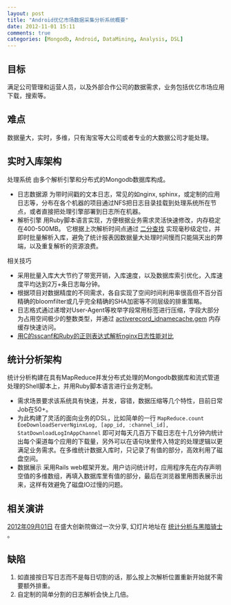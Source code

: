 ```yaml
---
layout: post
title: "Android优亿市场数据采集分析系统概要"
date: 2012-11-01 15:11
comments: true
categories: [Mongodb, Android, DataMining, Analysis, DSL]
---
```


目标
------------------------------------------
满足公司管理和运营人员，以及外部合作公司的数据需求，业务包括优亿市场应用下载，搜索等。

难点
------------------------------------------
数据量大，实时，多维，只有淘宝等大公司或者专业的大数据公司才能处理。

实时入库架构
------------------------------------------
处理系统 由多个解析引擎和分布式的Mongodb数据库构成。

* 日志数据源 为带时间戳的文本日志，常见的如nginx, sphinx，或定制的应用日志等，分布在各个机器的项目通过NFS把日志目录挂载到处理系统所在节点，或者直接把处理引擎部署到日志所在机器。
* 解析引擎 用Ruby脚本语言实现，方便根据业务需求灵活快速修改，内存稳定在400-500MB。 它根据上次解析时间点通过 [二分查找](http://rubygems.org/gems/logpos) 实现毫秒级定位，并即时批量解析入库，避免了统计报表因数据量大处理时间慢而只能隔天出的弊端，以及重复解析的资源浪费。

相关技巧

* 采用批量入库大大节约了带宽开销，入库速度，以及数据库索引优化，入库速度平均达到2万+条日志每分钟。
* 根据项目对数据精度的不同需求，各自实现了空间时间利用率很高但不百分百精确的bloomfilter或几乎完全精确的SHA加密等不同层级的排重策略。
* 日志格式通过递增对User-Agent等枚举字段常用标签进行压缩，字段大部分为占用空间极少的整数类型，并通过 [activerecord_idnamecache.gem](http://rubygems.org/gems/activerecord_idnamecache) 内存缓存快速访问。
* [用C的sscanf和Ruby的正则表达式解析nginx日志性能对比](/2012/12/13/compare-the-performance-of-parsing-nginx-log-via-c-sscanf-and-ruby-regexp/)


统计分析架构
------------------------------------------
统计分析构建在具有MapReduce并发分布式处理的Mongodb数据库和流式管道处理的Shell脚本上，并用Ruby脚本语言进行业务定制。

* 需求场景要求该系统具有快速，并发，容错，数据压缩等几个特性，目前日常Job在50+。
* 为此构建了灵活的面向业务的DSL，比如简单的一行 `MapReduce.count EoeDownloadServerNginxLog, [app_id, :channel_id], StatDownloadLogInAppChannel` 即可对每天几百万下载日志在十几分钟内统计出每个渠道每个应用的下载量，另外可以在语句块里传入特定的处理逻辑以更满足业务需求。在多维统计数据入库时，只记录了有值的部分，高效利用了磁盘空间。
* 数据展示 采用Rails web框架开发。用户访问统计时，应用程序先在内存声明空值的多维数组，再填入数据库里有值的部分，最后在浏览器里用图表展示出来，这样有效避免了磁盘IO过慢的问题。

相关演讲
------------------------------------------
[2012年09月01日](http://ruby-china.org/topics/5092) 在盛大创新院做过一次分享, 幻灯片地址在 [统计分析与黑暗骑士](http://mvj3.github.io/statistics-analytics-and-dark-knight) 。

缺陷
------------------------------------------
1. 如直接按日写日志而不是每日切割的话，那么按上次解析位置重新开始就不需要额外排重。
2. 自定制的简单分割的日志解析会快上几倍。
